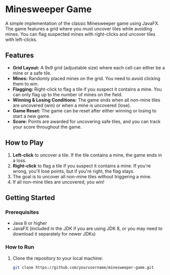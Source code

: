 # Minesweeper Game

A simple implementation of the classic Minesweeper game using JavaFX. The game features a grid where you must uncover tiles while avoiding mines. You can flag suspected mines with right-clicks and uncover tiles with left-clicks.

## Features
- **Grid Layout:** A 9x9 grid (adjustable size) where each cell can either be a mine or a safe tile.
- **Mines:** Randomly placed mines on the grid. You need to avoid clicking them to win.
- **Flagging:** Right-click to flag a tile if you suspect it contains a mine. You can only flag up to the number of mines on the field.
- **Winning & Losing Conditions:** The game ends when all non-mine tiles are uncovered (win) or when a mine is uncovered (lose).
- **Game Reset:** The game can be reset after either winning or losing to start a new game.
- **Score:** Points are awarded for uncovering safe tiles, and you can track your score throughout the game.

## How to Play
1. **Left-click** to uncover a tile. If the tile contains a mine, the game ends in a loss.
2. **Right-click** to flag a tile if you suspect it contains a mine. If you're wrong, you'll lose points, but if you're right, the flag stays.
3. The goal is to uncover all non-mine tiles without triggering a mine.
4. If all non-mine tiles are uncovered, you win!

## Getting Started

### Prerequisites
- Java 8 or higher
- JavaFX (included in the JDK if you are using JDK 8, or you may need to download it separately for newer JDKs)

### How to Run
1. Clone the repository to your local machine:
   ```bash
   git clone https://github.com/yourusername/minesweeper-game.git

